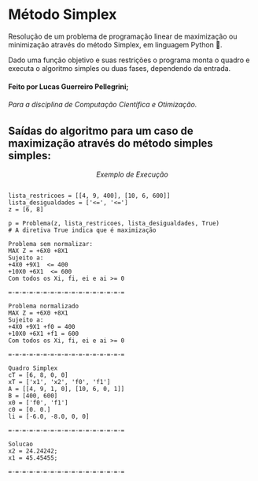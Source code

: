 # Método Simplex

Resolução de um problema de programação linear de maximização ou minimização através do método Simplex, em linguagem Python 🐍.

Dado uma função objetivo e suas restrições o programa monta o quadro e executa o algoritmo simples ou duas fases, dependendo da entrada.

#### Feito por Lucas Guerreiro Pellegrini;
###### Para a disciplina de Computação Científica e Otimização.

## Saídas do algoritmo para um caso de maximização através do método simples simples:

 <div align="center", font-size: 150%><em>Exemplo de Execução</em></div>
 
 <pre><code>
lista_restricoes = [[4, 9, 400], [10, 6, 600]]
lista_desigualdades = ['<=', '<=']
z = [6, 8]

p = Problema(z, lista_restricoes, lista_desigualdades, True)
# A diretiva True indica que é maximização

Problema sem normalizar:
MAX Z = +6X0 +8X1
Sujeito a:
+4X0 +9X1  <= 400
+10X0 +6X1  <= 600
Com todos os Xi, fi, ei e ai >= 0

=-=-=-=-=-=-=-=-=-=-=-=-=-=-=-=-=

Problema normalizado
MAX Z = +6X0 +8X1
Sujeito a:
+4X0 +9X1 +f0 = 400
+10X0 +6X1 +f1 = 600
Com todos os Xi, fi, ei e ai >= 0

=-=-=-=-=-=-=-=-=-=-=-=-=-=-=-=-=

Quadro Simplex
cT = [6, 8, 0, 0]
xT = ['x1', 'x2', 'f0', 'f1']
A = [[4, 9, 1, 0], [10, 6, 0, 1]]
B = [400, 600]
x0 = ['f0', 'f1']
c0 = [0. 0.]
li = [-6.0, -8.0, 0, 0]

=-=-=-=-=-=-=-=-=-=-=-=-=-=-=-=-=

Solucao
x2 = 24.24242;
x1 = 45.45455;

=-=-=-=-=-=-=-=-=-=-=-=-=-=-=-=-=
 </code></pre>

